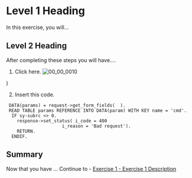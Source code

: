 # Level 1 Heading

In this exercise, you will...

## Level 2 Heading

After completing these steps you will have....

1.	Click here.
![00_00_0010](https://user-images.githubusercontent.com/92877810/138264202-5ebc1dc6-697d-450a-b19c-6446a898b537.png)


)

2.	Insert this code.
``` abap
 DATA(params) = request->get_form_fields(  ).
 READ TABLE params REFERENCE INTO DATA(param) WITH KEY name = 'cmd'.
  IF sy-subrc <> 0.
    response->set_status( i_code = 400
                     i_reason = 'Bad request').
    RETURN.
  ENDIF.
```

## Summary

Now that you have ... 
Continue to - [Exercise 1 - Exercise 1 Description](../ex1/README.md)
